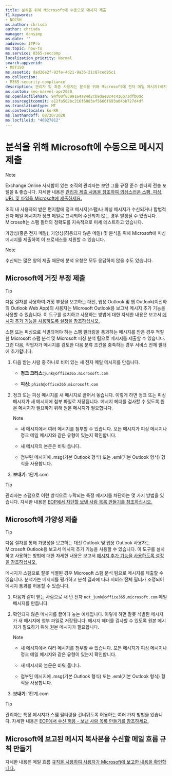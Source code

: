 ```yaml
---
title: 분석을 위해 Microsoft에 수동으로 메시지 제출
f1.keywords:
- NOCSH
ms.author: chrisda
author: chrisda
manager: dansimp
ms.date: ''
audience: ITPro
ms.topic: how-to
ms.service: O365-seccomp
localization_priority: Normal
search.appverid:
- MET150
ms.assetid: dad30e2f-93fe-4d21-9a36-21c87ced85c1
ms.collection:
- M365-security-compliance
description: 관리자 및 최종 사용자는 분석을 위해 Microsoft에 전자 메일 메시지(배지 또는 배지가 허용되지 않은 메일로 표시)를 Microsoft에 알아내세요.
ms.custom: seo-marvel-apr2020
ms.openlocfilehash: 94f00f8399164a84d2cb9dae0c4c416b73dfb0dc
ms.sourcegitcommit: e12fa502bc216f6083ef5666f693a04bb727d4df
ms.translationtype: MT
ms.contentlocale: ko-KR
ms.lasthandoff: 08/20/2020
ms.locfileid: "46827812"
---
```

# <a name="manually-submit-messages-to-microsoft-for-analysis"></a>분석을 위해 Microsoft에 수동으로 메시지 제출

> [!NOTE]
> Exchange Online 사서함이 있는 조직의 관리자는 보안 그룹 규정 준수 센터의 전송 포털을 & 좋습니다. 자세한 내용은 [관리자 제출 사용을 참조하여 의심스러운 스팸, 피싱, URL 및 파일을 Microsoft에 제출하세요.](admin-submission.md)

조직 내 사용자의 받은 편지함에 정크 메시지(스팸)나 피싱 메시지가 수신되거나 합법적 전자 메일 메시지가 정크 메일로 표시되어 수신되지 않는 경우 발생될 수 있습니다. Microsoft는 스팸 필터의 정확도를 지속적으로 미세 테스트하고 있습니다.

가양성(좋은 전자 메일), 가양성(허용되지 않은 메일) 및 분석을 위해 Microsoft에 피싱 메시지를 제출하여 이 프로세스를 지원할 수 있습니다.

> [!NOTE]
> 수신되는 많은 양의 제출 때문에 분석 요청은 모두 응답하지 않을 수도 있습니다.

## <a name="submit-false-negatives-to-microsoft"></a>Microsoft에 거짓 부정 제출

> [!TIP]
> 다음 절차를 사용하여 거짓 부정을 보고하는 대신, 웹용 Outlook 및 웹 Outlook(이전하의 Outlook Web App)의 사용자는 Microsoft Outlook용 보고서 메시지 추가 기능을 사용할 수 있습니다. 이 도구를 설치하고 사용하는 방법에 대한 자세한 내용은 보고서 [메시지 추가 기능을 사용하도록 설정을 참조하십시오.](enable-the-report-message-add-in.md)

스팸 또는 피싱으로 식별되어야 하는 스팸 필터링을 통과하는 메시지를 받은 경우 적절한 Microsoft 스팸 분석 및 Microsoft 피싱 분석 팀으로 메시지를 제출할 수 있습니다. 그런 다음, 작업자가 메시지를 검토한 다음 분류 조건을 충족하는 경우 서비스 전체 필터에 추가합니다.

1. 다음 받는 사람 중 하나로 비어 있는 새 전자 메일 메시지를 만듭니다.

   - **정크 크리스:**`junk@office365.microsoft.com`

   - **피싱**: `phish@office365.microsoft.com`

2. 정크 또는 피싱 메시지를 새 메시지로 끌어서 놓습니다. 이렇게 하면 정크 또는 피싱 메시지가 새 메시지에 첨부 파일로 저장됩니다. 메시지 헤더를 검사할 수 있도록 원본 메시지가 필요하기 위해 원본 메시지가 필요합니다.

   > [!NOTE]
   >
   > - 새 메시지에서 여러 메시지를 첨부할 수 있습니다. 모든 메시지가 피싱 메시지나 정크 메일 메시지와 같은 유형이 있는지 확인합니다.
   >
   > - 새 메시지의 본문은 비워 둡니다.
   >
   > - 첨부된 메시지에 .msg(기본 Outlook 형식) 또는 .eml(기본 Outlook 형식) 형식을 사용합니다.

3. **보내기**: 1단계.com

> [!TIP]
> 관리자는 스팸으로 이런 방식으로 누락되는 특정 메시지를 차단하는 몇 가지 방법을 있습니다. 자세한 내용은 [EOP에서 차단할 보낸 사람 목록 만들기를 참조하십시오.](create-block-sender-lists-in-office-365.md)

## <a name="submit-false-positives-to-microsoft"></a>Microsoft에 가양성 제출

> [!TIP]
> 다음 절차를 통해 가양성을 보고하는 대신 Outlook 및 웹용 Outlook 사용자는 Microsoft Outlook용 보고서 메시지 추가 기능을 사용할 수 있습니다. 이 도구를 설치하고 사용하는 방법에 대한 자세한 내용은 보고서 [메시지 추가 기능을 사용하도록 설정을 참조하십시오.](enable-the-report-message-add-in.md)

메시지가 스팸으로 잘못 식별된 경우 Microsoft 스팸 분석 팀으로 메시지를 제출할 수 있습니다. 분석가는 메시지를 평가하고 분석 결과에 따라 서비스 전체 필터가 조정되어 메시지 통과를 허용할 수 있습니다.

1. 다음과 같이 받는 사람으로 새 빈 전자 `not_junk@office365.microsoft.com` 메일 메시지를 만듭니다.

2. 확인되지 않은 메시지를 끌어다 놓는 예제입니다. 이렇게 하면 잘못 식별된 메시지가 새 메시지에 첨부 파일로 저장됩니다. 메시지 헤더를 검사할 수 있도록 원본 메시지가 필요하기 위해 원본 메시지가 필요합니다.

   > [!NOTE]
   >
   > - 새 메시지에서 여러 메시지를 첨부할 수 있습니다. 모든 메시지가 피싱 메시지나 정크 메일 메시지와 같은 유형이 있는지 확인합니다.
   >
   > - 새 메시지의 본문은 비워 둡니다.
   >
   > - 첨부된 메시지에 .msg(기본 Outlook 형식) 또는 .eml(기본 Outlook 형식) 형식을 사용합니다.

3. **보내기**: 1단계.com

> [!TIP]
> 관리자는 특정 메시지가 스팸 필터링을 건너뛰도록 허용하는 여러 가지 방법을 있습니다. 자세한 내용은 [EOP에서 수신 허용 - 보낸 사람 목록 만들기를 참조하세요.](create-safe-sender-lists-in-office-365.md)

## <a name="create-a-mail-flow-rule-to-receive-copies-of-messages-that-are-reported-to-microsoft"></a>Microsoft에 보고된 메시지 복사본을 수신할 메일 흐름 규칙 만들기

자세한 내용은 메일 흐름 [규칙을 사용하여 사용자가 Microsoft에 보고한 내용을 확인합니다.](use-mail-flow-rules-to-see-what-your-users-are-reporting-to-microsoft.md)

